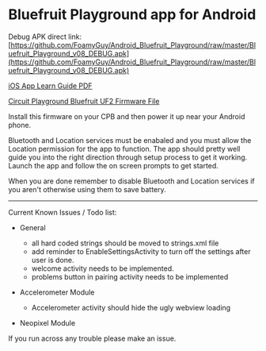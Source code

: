 # Bluefruit Playground app for Android

Debug APK direct link: [https://github.com/FoamyGuy/Android_Bluefruit_Playground/raw/master/Bluefruit_Playground_v08_DEBUG.apk](https://github.com/FoamyGuy/Android_Bluefruit_Playground/raw/master/Bluefruit_Playground_v08_DEBUG.apk)

[iOS App Learn Guide PDF](https://cdn-learn.adafruit.com/downloads/pdf/bluefruit-playground-app.pdf)

[Circuit Playground Bluefruit UF2 Firmware File](https://adafru.it/HCh)

Install this firmware on your CPB and then power it up near your Android phone.

Bluetooth and Location services must be enabaled and you must allow the Location permission for the app to function.
The app should pretty well guide you into the right direction through setup process to get it working.
Launch the app and follow the on screen prompts to get started.


When you are done remember to disable Bluetooth and Location services if you aren't otherwise using them to save battery.

---

Current Known Issues / Todo list:
* General
    - all hard coded strings should be moved to strings.xml file
    - add reminder to EnableSettingsActivity to turn off the settings after user is done.
    - welcome activity needs to be implemented.
    - problems button in pairing activity needs to be implemented
    
* Accelerometer Module
    - Accelerometer activity should hide the ugly webview loading

* Neopixel Module

    
If you run across any trouble please make an issue.




